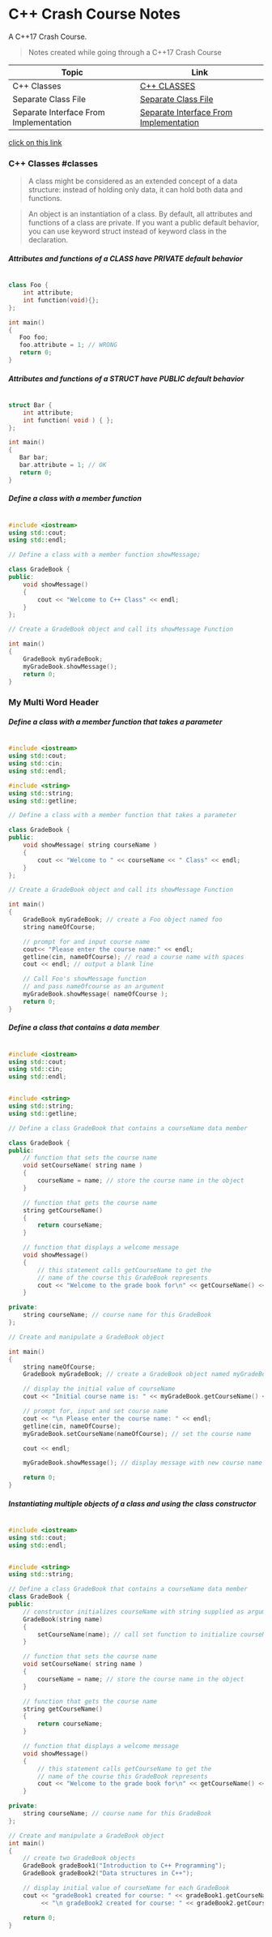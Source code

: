 # C++ Crash Course Notes
A C++17 Crash Course.
> Notes created while going through a C++17 Crash Course 

| Topic | Link |
| ------ | ------ |
| C++ Classes | [C++ CLASSES](#classes)|
| Separate Class File | [Separate Class File](SeparateClassFile.md) |
| Separate Interface From Implementation | [Separate Interface From Implementation](SeparateInterfaceFromImpementation.md) |

[click on this link](#my-multi-word-header)



### C++ Classes #classes

> A class might be considered as an extended concept of a data structure:
> instead of holding only data, it can hold both data and functions.

> An object is an instantiation of a class. By default, all attributes and
> functions of a class are private. If you want a public default behavior, 
> you can use keyword struct instead of keyword class in the declaration.

##### Attributes and functions of a CLASS have PRIVATE default behavior

``` c++

class Foo {
    int attribute;
    int function(void){};
};

int main()
{
   Foo foo;
   foo.attribute = 1; // WRONG
   return 0;
}

```

##### Attributes and functions of a STRUCT have PUBLIC default behavior

``` c++ 

struct Bar {
    int attribute;
    int function( void ) { };
};

int main()
{
   Bar bar;
   bar.attribute = 1; // OK
   return 0;
}

```

##### Define a class with a member function

``` c++

#include <iostream>
using std::cout;
using std::endl;

// Define a class with a member function showMessage;

class GradeBook {
public:
    void showMessage()
    {
        cout << "Welcome to C++ Class" << endl;
    }
};

// Create a GradeBook object and call its showMessage Function

int main()
{
    GradeBook myGradeBook;
    myGradeBook.showMessage();
    return 0;
}

```
### My Multi Word Header
##### Define a class with a member function that takes a parameter

``` c++

#include <iostream>
using std::cout;
using std::cin;
using std::endl;    

#include <string>
using std::string;
using std::getline;

// Define a class with a member function that takes a parameter

class GradeBook {
public:
    void showMessage( string courseName )
    {
        cout << "Welcome to " << courseName << " Class" << endl;
    }
};

// Create a GradeBook object and call its showMessage Function

int main()
{
    GradeBook myGradeBook; // create a Foo object named foo
    string nameOfCourse;

    // prompt for and input course name
    cout<< "Please enter the course name:" << endl;
    getline(cin, nameOfCourse); // read a course name with spaces
    cout << endl; // output a blank line

    // Call Foo's showMessage function
    // and pass nameOfcourse as an argument
    myGradeBook.showMessage( nameOfCourse );
    return 0;
}

```

##### Define a class that contains a data member

``` c++

#include <iostream>
using std::cout;
using std::cin;
using std::endl;


#include <string>
using std::string;
using std::getline;

// Define a class GradeBook that contains a courseName data member

class GradeBook {
public:
    // function that sets the course name
    void setCourseName( string name )
    {
        courseName = name; // store the course name in the object
    }

    // function that gets the course name
    string getCourseName()
    {
        return courseName;
    }

    // function that displays a welcome message
    void showMessage()
    {
        // this statement calls getCourseName to get the
        // name of the course this GradeBook represents
        cout << "Welcome to the grade book for\n" << getCourseName() << "!" << endl;
    }

private:
    string courseName; // course name for this GradeBook
};

// Create and manipulate a GradeBook object

int main()
{
    string nameOfCourse;
    GradeBook myGradeBook; // create a GradeBook object named myGradeBook

    // display the initial value of courseName
    cout << "Initial course name is: " << myGradeBook.getCourseName() << endl;

    // prompt for, input and set course name
    cout << "\n Please enter the course name: " << endl;
    getline(cin, nameOfCourse);
    myGradeBook.setCourseName(nameOfCourse); // set the course name

    cout << endl;

    myGradeBook.showMessage(); // display message with new course name

    return 0;
}   

```

 ##### Instantiating multiple objects of a class and using the class constructor

``` c++

#include <iostream>
using std::cout;
using std::endl;


#include <string>
using std::string;

// Define a class GradeBook that contains a courseName data member
class GradeBook {
public:
    // constructor initializes courseName with string supplied as argument
    GradeBook(string name)
    {
        setCourseName(name); // call set function to initialize courseName
    }

    // function that sets the course name
    void setCourseName( string name )
    {
        courseName = name; // store the course name in the object
    }

    // function that gets the course name
    string getCourseName()
    {
        return courseName;
    }

    // function that displays a welcome message
    void showMessage()
    {
        // this statement calls getCourseName to get the
        // name of the course this GradeBook represents
        cout << "Welcome to the grade book for\n" << getCourseName() << "!" << endl;
    }

private:
    string courseName; // course name for this GradeBook
};

// Create and manipulate a GradeBook object
int main()
{
    // create two GradeBook objects
    GradeBook gradeBook1("Introduction to C++ Programming");
    GradeBook gradeBook2("Data structures in C++");

    // display initial value of courseName for each GradeBook
    cout << "gradeBook1 created for course: " << gradeBook1.getCourseName()
         << "\n gradeBook2 created for course: " << gradeBook2.getCourseName() << endl;

    return 0;
}       

```
